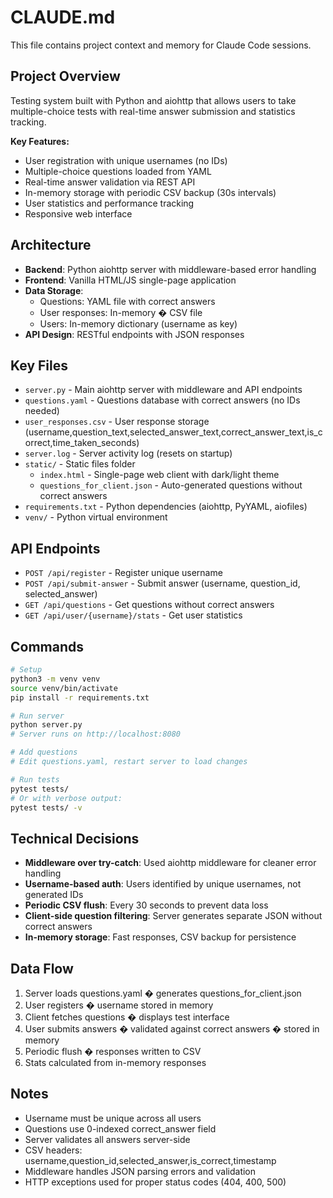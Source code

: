 # CLAUDE.md

This file contains project context and memory for Claude Code sessions.

## Project Overview
Testing system built with Python and aiohttp that allows users to take multiple-choice tests with real-time answer submission and statistics tracking.

**Key Features:**
- User registration with unique usernames (no IDs)
- Multiple-choice questions loaded from YAML
- Real-time answer validation via REST API
- In-memory storage with periodic CSV backup (30s intervals)
- User statistics and performance tracking
- Responsive web interface

## Architecture
- **Backend**: Python aiohttp server with middleware-based error handling
- **Frontend**: Vanilla HTML/JS single-page application
- **Data Storage**: 
  - Questions: YAML file with correct answers
  - User responses: In-memory � CSV file
  - Users: In-memory dictionary (username as key)
- **API Design**: RESTful endpoints with JSON responses

## Key Files
- `server.py` - Main aiohttp server with middleware and API endpoints
- `questions.yaml` - Questions database with correct answers (no IDs needed)
- `user_responses.csv` - User response storage (username,question_text,selected_answer_text,correct_answer_text,is_correct,time_taken_seconds)
- `server.log` - Server activity log (resets on startup)
- `static/` - Static files folder
  - `index.html` - Single-page web client with dark/light theme
  - `questions_for_client.json` - Auto-generated questions without correct answers
- `requirements.txt` - Python dependencies (aiohttp, PyYAML, aiofiles)
- `venv/` - Python virtual environment

## API Endpoints
- `POST /api/register` - Register unique username
- `POST /api/submit-answer` - Submit answer (username, question_id, selected_answer)
- `GET /api/questions` - Get questions without correct answers
- `GET /api/user/{username}/stats` - Get user statistics

## Commands
```bash
# Setup
python3 -m venv venv
source venv/bin/activate
pip install -r requirements.txt

# Run server
python server.py
# Server runs on http://localhost:8080

# Add questions
# Edit questions.yaml, restart server to load changes

# Run tests
pytest tests/
# Or with verbose output:
pytest tests/ -v
```

## Technical Decisions
- **Middleware over try-catch**: Used aiohttp middleware for cleaner error handling
- **Username-based auth**: Users identified by unique usernames, not generated IDs
- **Periodic CSV flush**: Every 30 seconds to prevent data loss
- **Client-side question filtering**: Server generates separate JSON without correct answers
- **In-memory storage**: Fast responses, CSV backup for persistence

## Data Flow
1. Server loads questions.yaml � generates questions_for_client.json
2. User registers � username stored in memory
3. Client fetches questions � displays test interface
4. User submits answers � validated against correct answers � stored in memory
5. Periodic flush � responses written to CSV
6. Stats calculated from in-memory responses

## Notes
- Username must be unique across all users
- Questions use 0-indexed correct_answer field
- Server validates all answers server-side
- CSV headers: username,question_id,selected_answer,is_correct,timestamp
- Middleware handles JSON parsing errors and validation
- HTTP exceptions used for proper status codes (404, 400, 500)